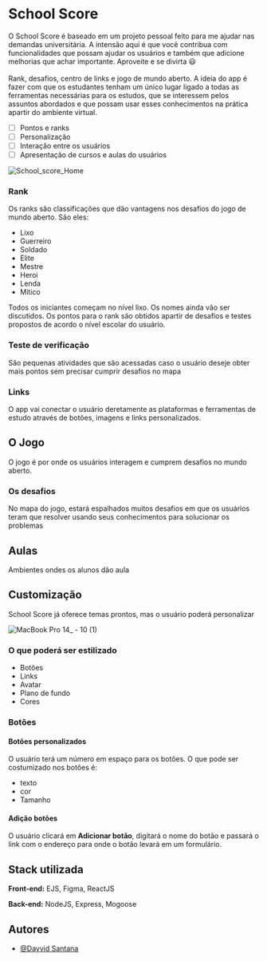 # School Score
O School Score é baseado em um projeto pessoal feito para me ajudar nas demandas universitária. A intensão aqui é que você contribua com funcionalidades que possam ajudar os usuários e também que adicione melhorias que achar importante. Aproveite e se divirta 😃
<br>
<br>
Rank, desafios, centro de links e jogo de mundo aberto.
A ideia do app é fazer com que os estudantes tenham um único lugar ligado a todas as ferramentas necessárias para os estudos, que se interessem pelos assuntos abordados e que possam usar esses conhecimentos na prática apartir do ambiente virtual.

- [ ] Pontos e ranks
- [ ] Personalização
- [ ] Interação entre os usuários
- [ ] Apresentação de cursos e aulas do usuários

![School_score_Home](https://user-images.githubusercontent.com/77745454/150705029-cd6096e5-d7ed-4037-8900-6c1d0e8d39b0.png)

### Rank
Os ranks são classificações que dão vantagens nos desafios do jogo de mundo aberto. São eles:
- Lixo
- Guerreiro
- Soldado
- Elite
- Mestre
- Heroi
- Lenda
- Mítico

Todos os iniciantes começam no nível lixo. Os nomes ainda vão ser discutidos.
Os pontos para o rank são obtidos apartir de desafios e testes propostos de acordo o nível escolar do usuário.

### Teste de verificação
São pequenas atividades que são acessadas caso o usuário deseje obter mais pontos sem precisar cumprir desafios no mapa

### Links
O app vai conectar o usuário deretamente as plataformas e ferramentas de estudo através de botões, imagens e links personalizados.


## O Jogo
O jogo é por onde os usuários interagem e cumprem desafios no mundo aberto.

### Os desafios
No mapa do jogo, estará espalhados muitos desafios em que os usuários teram que resolver usando seus conhecimentos para solucionar os problemas


## Aulas
Ambientes ondes os alunos dão aula

## Customização
School Score já oferece temas prontos, mas o usuário poderá personalizar

![MacBook Pro 14_ - 10 (1)](https://user-images.githubusercontent.com/77745454/150705098-1544f1d3-9595-4cad-ab55-ec7aed16b6b2.png)

### O que poderá ser estilizado
- Botões
- Links
- Avatar
- Plano de fundo
- Cores

### Botões
#### Botões personalizados
O usuário terá um número em espaço para os botões.
O que pode ser costumizado nos botões é:
- texto
- cor
- Tamanho

#### Adição botões
O usuário clicará em <strong>Adicionar botão</strong>, digitará o nome do botão e passará o link com o endereço para onde o botão levará em um formulário. 



## Stack utilizada

**Front-end:** EJS, Figma, ReactJS

**Back-end:** NodeJS, Express, Mogoose




## Autores

- [@Dayvid Santana](https://www.github.com/Dayvid-san)

